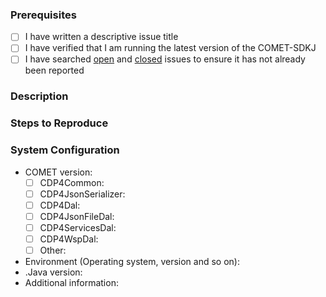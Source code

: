 ### Prerequisites

- [ ] I have written a descriptive issue title
- [ ] I have verified that I am running the latest version of the COMET-SDKJ
- [ ] I have searched [open](https://github.com/STARIONGROUP/COMET-SDKJ-Community-Edition/issues) and [closed](https://github.com/STARIONGROUP/COMET-SDKJ-Community-Edition/issues?q=is%3Aissue+is%3Aclosed) issues to ensure it has not already been reported

### Description
<!-- A description of the bug or feature -->

### Steps to Reproduce
<!-- List of steps, sample code, failing test or link to a project that reproduces the behavior -->

### System Configuration
<!-- Tell us about the environment where you are experiencing the bug -->

- COMET version:
  - [ ] CDP4Common:         
  - [ ] CDP4JsonSerializer: 
  - [ ] CDP4Dal:            
  - [ ] CDP4JsonFileDal:    
  - [ ] CDP4ServicesDal:    
  - [ ] CDP4WspDal:         
  - [ ] Other:              
- Environment (Operating system, version and so on):
- .Java version:
- Additional information:

<!-- Thanks for reporting the issue to COMET-SDKJ! -->